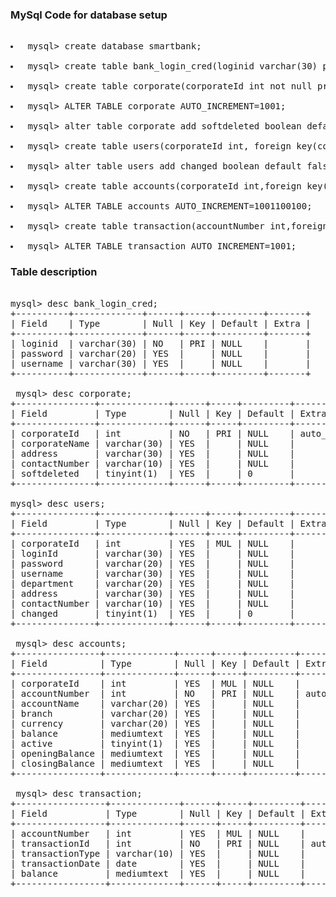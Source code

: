 ### MySql Code for database setup
<pre> 
<li> mysql> create database smartbank;
  
<li> mysql> create table bank_login_cred(loginid varchar(30) primary key,password varchar(20));

<li> mysql> create table corporate(corporateId int not null primary key auto_increment,corporateName varchar(30),address varchar(30),contactNumber varchar(10));
  
<li> mysql> ALTER TABLE corporate AUTO_INCREMENT=1001;
  
<li> mysql> alter table corporate add softdeleted boolean default false;
  
<li> mysql> create table users(corporateId int, foreign key(corporateId) references corporate(corporateId),loginId varchar(30),password varchar(20),username varchar(30),department varchar(20), address varchar(30), contactNumber varchar(10));
  
<li> mysql> alter table users add changed boolean default false;
  
<li> mysql> create table accounts(corporateId int,foreign key(corporateId) references corporate(corporateId),accountNumber int primary key auto_increment,accountName varchar(20),branch varchar(20),currency varchar(20),balance long,active boolean,openingBalance long,closingBalance long);
  
<li> mysql> ALTER TABLE accounts AUTO_INCREMENT=1001100100;
  
<li> mysql> create table transaction(accountNumber int,foreign key(accountNumber) references accounts(accountNumber),transactionId int not null primary key auto_increment,transactionType varchar(10),transactionDate date,balance long);
  
<li> mysql> ALTER TABLE transaction AUTO_INCREMENT=1001;
</pre>  
### Table description
<pre> 
mysql> desc bank_login_cred; 
+----------+-------------+------+-----+---------+-------+ 
| Field    | Type        | Null | Key | Default | Extra | 
+----------+-------------+------+-----+---------+-------+ 
| loginid  | varchar(30) | NO   | PRI | NULL    |       | 
| password | varchar(20) | YES  |     | NULL    |       | 
| username | varchar(30) | YES  |     | NULL    |       | 
+----------+-------------+------+-----+---------+-------+ 
  
 mysql> desc corporate; 
+---------------+-------------+------+-----+---------+----------------+ 
| Field         | Type        | Null | Key | Default | Extra          | 
+---------------+-------------+------+-----+---------+----------------+ 
| corporateId   | int         | NO   | PRI | NULL    | auto_increment | 
| corporateName | varchar(30) | YES  |     | NULL    |                | 
| address       | varchar(30) | YES  |     | NULL    |                | 
| contactNumber | varchar(10) | YES  |     | NULL    |                | 
| softdeleted   | tinyint(1)  | YES  |     | 0       |                | 
+---------------+-------------+------+-----+---------+----------------+ 
  
mysql> desc users; 
+---------------+-------------+------+-----+---------+-------+ 
| Field         | Type        | Null | Key | Default | Extra | 
+---------------+-------------+------+-----+---------+-------+ 
| corporateId   | int         | YES  | MUL | NULL    |       | 
| loginId       | varchar(30) | YES  |     | NULL    |       | 
| password      | varchar(20) | YES  |     | NULL    |       | 
| username      | varchar(30) | YES  |     | NULL    |       | 
| department    | varchar(20) | YES  |     | NULL    |       | 
| address       | varchar(30) | YES  |     | NULL    |       | 
| contactNumber | varchar(10) | YES  |     | NULL    |       | 
| changed       | tinyint(1)  | YES  |     | 0       |       | 
+---------------+-------------+------+-----+---------+-------+ 

 mysql> desc accounts; 
+----------------+-------------+------+-----+---------+----------------+ 
| Field          | Type        | Null | Key | Default | Extra          | 
+----------------+-------------+------+-----+---------+----------------+ 
| corporateId    | int         | YES  | MUL | NULL    |                | 
| accountNumber  | int         | NO   | PRI | NULL    | auto_increment | 
| accountName    | varchar(20) | YES  |     | NULL    |                | 
| branch         | varchar(20) | YES  |     | NULL    |                | 
| currency       | varchar(20) | YES  |     | NULL    |                | 
| balance        | mediumtext  | YES  |     | NULL    |                | 
| active         | tinyint(1)  | YES  |     | NULL    |                | 
| openingBalance | mediumtext  | YES  |     | NULL    |                | 
| closingBalance | mediumtext  | YES  |     | NULL    |                | 
+----------------+-------------+------+-----+---------+----------------+ 

 mysql> desc transaction; 
+-----------------+-------------+------+-----+---------+----------------+ 
| Field           | Type        | Null | Key | Default | Extra          | 
+-----------------+-------------+------+-----+---------+----------------+ 
| accountNumber   | int         | YES  | MUL | NULL    |                | 
| transactionId   | int         | NO   | PRI | NULL    | auto_increment | 
| transactionType | varchar(10) | YES  |     | NULL    |                | 
| transactionDate | date        | YES  |     | NULL    |                | 
| balance         | mediumtext  | YES  |     | NULL    |                | 
+-----------------+-------------+------+-----+---------+----------------+ 

</pre>